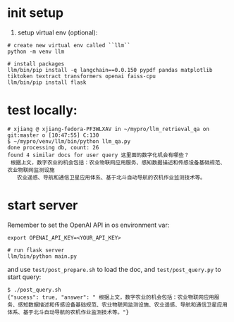 # init setup

1. setup virtual env (optional):
```
# create new virtual env called ``llm``
python -m venv llm

# install packages
llm/bin/pip install -q langchain==0.0.150 pypdf pandas matplotlib tiktoken textract transformers openai faiss-cpu
llm/bin/pip install flask
```

# test locally:

```
# xjiang @ xjiang-fedora-PF3WLXAV in ~/mypro/llm_retrieval_qa on git:master o [10:47:55] C:130
$ ~/mypro/venv/llm/bin/python llm_qa.py
done processing db, count: 26
found 4 similar docs for user query 这里面的数字化机会有哪些？
 根据上文，数字农业的机会包括：农业物联网应用服务、感知数据描述和传感设备基础规范、农业物联网监测设施
   农业遥感、导航和通信卫星应用体系、基于北斗自动导航的农机作业监测技术等。
```

# start server

Remember to set the OpenAI API in os environment var:

```
export OPENAI_API_KEY=<YOUR_API_KEY>
```

```
# run flask server
llm/bin/python main.py
```

and use ``test/post_prepare.sh`` to load the doc, and ``test/post_query.py`` to start query:

```
$ ./post_query.sh 
{"sucess": true, "answer": " 根据上文，数字农业的机会包括：农业物联网应用服务、感知数据描述和传感设备基础规范、农业物联网监测设施、农业遥感、导航和通信卫星应用体系、基于北斗自动导航的农机作业监测技术等。"}
```



